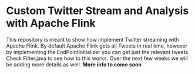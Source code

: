 # Custom Twitter Stream and Analysis with Apache Flink
This repository is meant to show how implement Twitter streaming with Apache Flink. By default Apache Flink gets all Tweets in real time, however by implementing the EndPointInitializer you can get just the relevant tweets. Check Filter.java to see how to this works. Over the next few weeks we will be adding more details as well.
**More info to come soon**